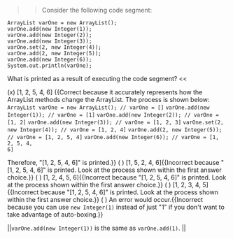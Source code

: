 >>Consider the following code segment:</p>
<pre><code class="java language-java">ArrayList<Integer> varOne = new ArrayList<Integer>();
varOne.add(new Integer(1));
varOne.add(new Integer(2));
varOne.add(new Integer(3));
varOne.set(2, new Integer(4));
varOne.add(2, new Integer(5));
varOne.add(new Integer(6));
System.out.println(varOne);
</code></pre>
<p>What is printed as a result of executing the code segment? <<

(x) [1, 2, 5, 4, 6] {{Correct because it accurately represents how the ArrayList methods change the ArrayList.
The process is shown below:
<code>ArrayList varOne = new ArrayList(); // varOne = []</code>
<code>varOne.add(new Integer(1)); // varOne = [1]</code>
<code>varOne.add(new Integer(2)); // varOne = [1, 2]</code>
<code>varOne.add(new Integer(3)); // varOne = [1, 2, 3]</code>
<code>varOne.set(2, new Integer(4)); // varOne = [1, 2, 4]</code>
<code>varOne.add(2, new Integer(5)); // varOne = [1, 2, 5, 4]</code>
<code>varOne.add(new Integer(6)); // varOne = [1, 2, 5, 4, 6]</code></p>
<p>Therefore, "[1, 2, 5, 4, 6]" is printed.}}
( ) [1, 5, 2, 4, 6]{{Incorrect because "[1, 2, 5, 4, 6]" is printed. Look at the process shown within the first answer choice.}}
( ) [1, 2, 4, 5, 6]{{Incorrect because "[1, 2, 5, 4, 6]" is printed. Look at the process shown within the first answer choice.}}
( ) [1, 2, 3, 4, 5]{{Incorrect because "[1, 2, 5, 4, 6]" is printed. Look at the process shown within the first answer choice.}}
( ) An error would occur.{{Incorrect because you can use <code>new Integer(1)</code> instead of just "1" if you don't want to take advantage of auto-boxing.}}

||<code>varOne.add(new Integer(1))</code> is the same as <code>varOne.add(1)</code>. ||
